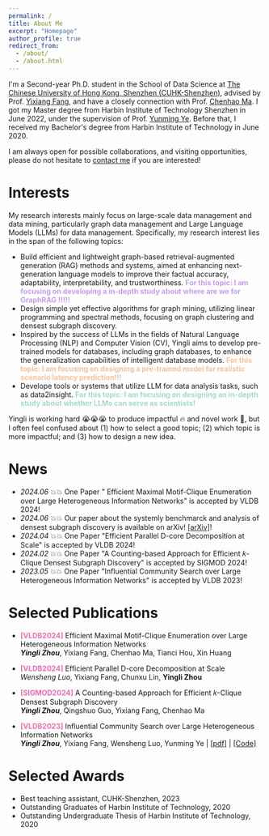 ```yaml
---
permalink: /
title: About Me
excerpt: "Homepage"
author_profile: true
redirect_from: 
  - /about/
  - /about.html
---
```


I'm a Second-year Ph.D. student in the School of Data Science at [The Chinese University of Hong Kong, Shenzhen (CUHK-Shenzhen)](https://sds.cuhk.edu.cn/endex.html), advised by Prof. [Yixiang Fang](https://fangyixiang.github.io/), and have a closely connection with Prof. [Chenhao Ma](https://chenhao-ma.github.io/). I got my Master degree from Harbin Institute of Technology Shenzhen in June 2022, under the supervision of Prof. [Yunming Ye](https://scholar.google.com/citations?user=n30nnskAAAAJ&hl=zh-CN). Before that, I received my Bachelor's degree from Harbin Institute of Technology in June 2020. 

I am always open for possible collaborations, and visiting opportunities, please do not hesitate to [contact me](yinglizhou@link.cuhk.edu.cn) if you are interested!
# Interests
My  research interests mainly focus on large-scale data management and data mining, particularly graph data management and Large Language Models (LLMs) for data management. Specifically, my research interest lies in the span of the following topics:
- Build efficient and lightweight graph-based retrieval-augmented generation (RAG) methods and systems, aimed at enhancing next-generation language models to improve their factual accuracy, adaptability, interpretability, and trustworthiness.
 **<font color=" #c3a0f0">For this topic: I am focusing on developing a in-depth study about where are we for GraphRAG !!!!!</font>**
- Design simple yet effective algorithms for graph mining, utilizing linear programming and spectral methods, focusing on graph clustering and densest subgraph discovery. 
- Inspired by the success of LLMs in the fields of Natural Language Processing (NLP) and Computer Vision (CV), Yingli aims to develop pre-trained models for databases, including graph databases, to enhance the generalization capabilities of intelligent database models. **<font color="#f0c3a0">For this topic: I am focusing on designing a pre-trained model for realistic scenario latency prediction!!!</font>**
- Develope tools or systems that utilize LLM for data analysis tasks, such as data2insight. **<font color="#a6d8d1">For this topic: I am focusing on designing an in-depth study about whether LLMs can serve as scientists!</font>**

Yingli is working hard 😭😭😭 to produce impactful 🔥 and novel work 🌟, but I often feel confused about (1) how to select a good topic; (2) which topic is more impactful; and (3) how to design a new idea.









#  News
- *2024.06* 💥💥 One Paper " Efficient Maximal Motif-Clique Enumeration over Large Heterogeneous Information Networks" is accepted by VLDB 2024!
- *2024.06* 💥💥 Our paper about the systemly benchmarck and analysis of densest subgraph discovery is available on arXiv! [[arXiv]](https://arxiv.org/pdf/2406.04738)!
- *2024.04* 💥💥 One Paper "Efficient Parallel D-core Decomposition at Scale" is accepted by VLDB 2024!
- *2024.02* 💥💥 One Paper "A Counting-based Approach for Efficient 𝑘-Clique Densest Subgraph Discovery" is accepted by SIGMOD 2024!
- *2023.05* 💥💥 One Paper "Influential Community Search over Large Heterogeneous Information Networks" is accepted by VLDB 2023!

# Selected Publications 
- **<font color="#ea6eaf">[VLDB2024]</font>** Efficient Maximal Motif-Clique Enumeration over Large Heterogeneous Information Networks   
_**Yingli Zhou**_, Yixiang Fang, Chenhao Ma, Tianci Hou, Xin Huang

- **<font color="#ea6eaf">[VLDB2024]</font>** Efficient Parallel D-core Decomposition at Scale   
_Wensheng Luo_,  Yixiang Fang, Chunxu Lin, **Yingli Zhou**

- **<font color="#ea6eaf">[SIGMOD2024]</font>** A Counting-based Approach for Efficient 𝑘-Clique Densest Subgraph Discovery   
_**Yingli Zhou**_, Qingshuo Guo, Yixiang Fang, Chenhao Ma 

- **<font color="#ea6eaf">[VLDB2023]</font>** Influential Community Search over Large Heterogeneous Information Networks    
_**Yingli Zhou**_, Yixiang Fang, Wensheng Luo, Yunming Ye \| [[pdf]](https://www.vldb.org/pvldb/vol16/p2047-zhou.pdf) \| [[Code]](https://github.com/JayLZhou/ICSH) 





# Selected Awards

- Best teaching assistant, CUHK-Shenzhen, 2023
- Outstanding Graduates of Harbin Institute of Technology, 2020
- Outstanding Undergraduate Thesis of Harbin Institute of Technology, 2020

